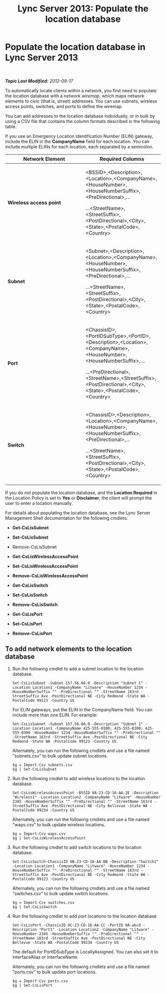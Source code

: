 ﻿---
title: 'Lync Server 2013: Populate the location database'
TOCTitle: Populate the location database
ms:assetid: fb84f5b6-c991-4893-bdbf-f195b4b7d28e
ms:mtpsurl: https://technet.microsoft.com/en-us/library/Gg413069(v=OCS.15)
ms:contentKeyID: 48185939
ms.date: 07/23/2014
mtps_version: v=OCS.15
---

<div data-xmlns="http://www.w3.org/1999/xhtml">

<div class="topic" data-xmlns="http://www.w3.org/1999/xhtml" data-msxsl="urn:schemas-microsoft-com:xslt" data-cs="http://msdn.microsoft.com/en-us/">

<div data-asp="http://msdn2.microsoft.com/asp">

# Populate the location database in Lync Server 2013

</div>

<div id="mainSection">

<div id="mainBody">

<span> </span>

_**Topic Last Modified:** 2012-09-17_

To automatically locate clients within a network, you first need to populate the location database with a network *wiremap*, which maps network elements to civic (that is, street) addresses. You can use subnets, wireless access points, switches, and ports to define the wiremap.

You can add addresses to the location database individually, or in bulk by using a CSV file that contains the column formats described in the following table.

If you use an Emergency Location Identification Number (ELIN) gateway, include the ELIN in the **CompanyName** field for each location. You can include multiple ELINs for each location, each separated by a semicolon.


<table>
<colgroup>
<col style="width: 50%" />
<col style="width: 50%" />
</colgroup>
<thead>
<tr class="header">
<th>Network Element</th>
<th>Required Columns</th>
</tr>
</thead>
<tbody>
<tr class="odd">
<td><p><strong>Wireless access point</strong></p></td>
<td><p>&lt;BSSID&gt;,&lt;Description&gt;,&lt;Location&gt;,&lt;CompanyName&gt;,&lt;HouseNumber&gt;,&lt;HouseNumberSuffix&gt;,&lt;PreDirectional&gt;,…</p>
<p>…&lt;StreetName&gt;,&lt;StreetSuffix&gt;,&lt;PostDirectional&gt;,&lt;City&gt;,&lt;State&gt;,&lt;PostalCode&gt;,&lt;Country&gt;</p></td>
</tr>
<tr class="even">
<td><p><strong>Subnet</strong></p></td>
<td><p>&lt;Subnet&gt;,&lt;Description&gt;,&lt;Location&gt;,&lt;CompanyName&gt;,&lt;HouseNumber&gt;,&lt;HouseNumberSuffix&gt;,&lt;PreDirectional&gt;,…</p>
<p>…&lt;StreetName&gt;,&lt;StreetSuffix&gt;,&lt;PostDirectional&gt;,&lt;City&gt;,&lt;State&gt;,&lt;PostalCode&gt;,&lt;Country&gt;</p></td>
</tr>
<tr class="odd">
<td><p><strong>Port</strong></p></td>
<td><p>&lt;ChassisID&gt;,&lt;PortIDSubType&gt;,&lt;PortID&gt;,&lt;Description&gt;,&lt;Location&gt;,&lt;CompanyName&gt;,&lt;HouseNumber&gt;,&lt;HouseNumberSuffix&gt;,…</p>
<p>…&lt;PreDirectional&gt;,&lt;StreetName&gt;,&lt;StreetSuffix&gt;,&lt;PostDirectional&gt;,&lt;City&gt;,&lt;State&gt;,&lt;PostalCode&gt;,&lt;Country&gt;</p></td>
</tr>
<tr class="even">
<td><p><strong>Switch</strong></p></td>
<td><p>&lt;ChassisID&gt;,&lt;Description&gt;,&lt;Location&gt;,&lt;CompanyName&gt;,&lt;HouseNumber&gt;,&lt;HouseNumberSuffix&gt;,&lt;PreDirectional&gt;,…</p>
<p>…&lt;StreetName&gt;,&lt;StreetSuffix&gt;,&lt;PostDirectional&gt;,&lt;City&gt;,&lt;State&gt;,&lt;PostalCode&gt;,&lt;Country&gt;</p></td>
</tr>
</tbody>
</table>


If you do not populate the location database, and the **Location Required** in the Location Policy is set to **Yes** or **Disclaimer**, the client will prompt the user to enter a location manually.

For details about populating the location database, see the Lync Server Management Shell documentation for the following cmdlets:

  - **Get-CsLisSubnet**

  - **Set-CsLisSubnet**

  - Remove-CsLisSubnet

  - **Get-CsLisWirelessAccessPoint**

  - **Set-CsLisWirelessAccessPoint**

  - **Remove-CsLisWirelessAccessPoint**

  - **Get-CsLisSwitch**

  - **Set-CsLisSwitch**

  - **Remove-CsLisSwitch**

  - **Get-CsLisPort**

  - **Set-CsLisPort**

  - **Remove-CsLisPort**

<div>

## To add network elements to the location database

1.  Run the following cmdlet to add a subnet location to the location database.
    
        Set-CsLisSubnet -Subnet 157.56.66.0 -Description "Subnet 1" -Location Location1 -CompanyName "Litware" -HouseNumber 1234 -HouseNumberSuffix "" -PreDirectional "" -StreetName 163rd -StreetSuffix Ave -PostDirectional NE -City Redmond -State WA -PostalCode 99123 -Country US
    
    For ELIN gateways, put the ELIN in the CompanyName field. You can include more than one ELIN. For example:
    
        Set-CsLisSubnet -Subnet 157.56.66.0 -Description "Subnet 1" -Location Location1 -CompanyName 425-555-0100; 425-555-0200; 425-555-0300 -HouseNumber 1234 -HouseNumberSuffix "" -PreDirectional "" -StreetName 163rd -StreetSuffix Ave -PostDirectional NE -City Redmond -State WA -PostalCode 99123 -Country US
    
    Alternately, you can run the following cmdlets and use a file named "subnets.csv" to bulk update subnet locations.
    
        $g = Import-Csv subnets.csv
        $g | Set-CsLisSubnet

2.  Run the following cmdlet to add wireless locations to the location database.
    
        Set-CsLisWirelessAccessPoint -BSSID 0A-23-CD-16-AA-2E -Description "Wireless1" -Location Location2 -CompanyName "Litware" -HouseNumber 2345 -HouseNumberSuffix "" -PreDirectional "" -StreetName 163rd -StreetSuffix Ave -PostDirectional NE -City Bellevue -State WA -PostalCode 99234 -Country US
    
    Alternately, you can run the following cmdlets and use a file named "waps.csv" to bulk update wireless locations.
    
        $g = Import-Csv waps.csv
        $g | Set-CsLisWirelessAccessPoint

3.  Run the following cmdlet to add switch locations to the location database.
    
        Set-CsLisSwitch-ChassisID 0B-23-CD-16-AA-BB -Description "Switch1" -Location Location1 -CompanyName "Litware" -HouseNumber 1234 -HouseNumberSuffix "" -PreDirectional "" -StreetName 163rd -StreetSuffix Ave -PostDirectional NE -City Redmond -State WA -PostalCode 99123 -Country US
    
    Alternately, you can run the following cmdlets and use a file named "switches.csv" to bulk update switch locations.
    
        $g = Import-Csv switches.csv
        $g | Set-CsLisSwitch

4.  Run the following cmdlet to add port locations to the location database
    
        Set-CsLisPort -ChassisID 0C-23-CD-16-AA-CC -PortID 0A-abcd -Description "Port1" -Location Location2 -CompanyName "Litware" -HouseNumber 2345 -HouseNumberSuffix "" -PreDirectional "" -StreetName 163rd -StreetSuffix Ave -PostDirectional NE -City Bellevue -State WA -PostalCode 99234 -Country US
    
    The default for PortIDSubType is LocallyAssigned. You can also set it to InterfaceAlias or InterfaceName
    
    Alternately, you can run the following cmdlets and use a file named "ports.csv" to bulk update port locations.
    
        $g = Import-Csv ports.csv
        $g | Set-CsLisPort

</div>

</div>

<span> </span>

</div>

</div>

</div>

